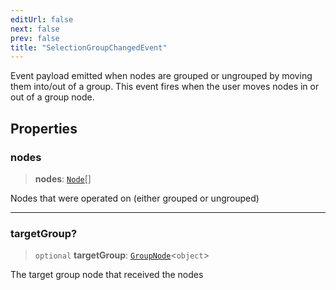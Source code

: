 ```yaml
---
editUrl: false
next: false
prev: false
title: "SelectionGroupChangedEvent"
---
```


Event payload emitted when nodes are grouped or ungrouped by moving them into/out of a group.
This event fires when the user moves nodes in or out of a group node.

## Properties

### nodes

> **nodes**: [`Node`](/docs/api/types/node/)[]

Nodes that were operated on (either grouped or ungrouped)

***

### targetGroup?

> `optional` **targetGroup**: [`GroupNode`](/docs/api/types/groupnode/)\<`object`\>

The target group node that received the nodes
